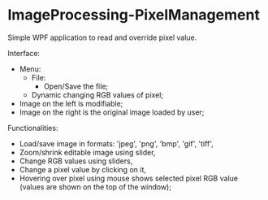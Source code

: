 # ImageProcessing-PixelManagement
Simple WPF application to read and override pixel value.

Interface:
- Menu:
  - File:
    - Open/Save the file;
  - Dynamic changing RGB values of pixel;
- Image on the left is modifiable;
- Image on the right is the original image loaded by user;

Functionalities:
- Load/save image in formats: 'jpeg', 'png', 'bmp', 'gif', 'tiff',
- Zoom/shrink editable image using slider,
- Change RGB values using sliders,
- Change a pixel value by clicking on it,
- Hovering over pixel using mouse shows selected pixel RGB value (values are shown on the top of the window);
